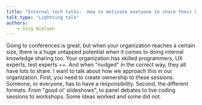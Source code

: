 ```yaml
---
title: "Internal tech talks:  How to motivate everyone to share their knowledge"
talk_type: "Lightning talk"
authors:
    - Stig Nielsen
---
```

Going to conferences is great, but when your organization reaches a certain size, there is a huge untapped potential when it comes to doing internal knowledge sharing too. Your organization has skilled programmers, UX experts, test experts ++. And when "nudged" in the correct way, they all have lots to share. I want to talk about how we approach this in our organization. First, you need to create ownership to these sessions. Someone, or everyone, has to have a responsibility. Second, the different formats. From "good ol' slideshows", to panel debates to live coding sessions to workshops. Some ideas worked and some did not.
